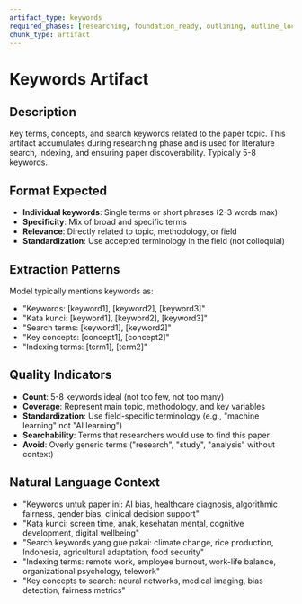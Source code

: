 ```yaml
---
artifact_type: keywords
required_phases: [researching, foundation_ready, outlining, outline_locked, drafting, drafting_locked, integrating, polishing, delivered]
chunk_type: artifact
---
```


# Keywords Artifact

## Description
Key terms, concepts, and search keywords related to the paper topic. This artifact accumulates during researching phase and is used for literature search, indexing, and ensuring paper discoverability. Typically 5-8 keywords.

## Format Expected
- **Individual keywords**: Single terms or short phrases (2-3 words max)
- **Specificity**: Mix of broad and specific terms
- **Relevance**: Directly related to topic, methodology, or field
- **Standardization**: Use accepted terminology in the field (not colloquial)

## Extraction Patterns
Model typically mentions keywords as:
- "Keywords: [keyword1], [keyword2], [keyword3]"
- "Kata kunci: [keyword1], [keyword2], [keyword3]"
- "Search terms: [keyword1], [keyword2]"
- "Key concepts: [concept1], [concept2]"
- "Indexing terms: [term1], [term2]"

## Quality Indicators
- **Count**: 5-8 keywords ideal (not too few, not too many)
- **Coverage**: Represent main topic, methodology, and key variables
- **Standardization**: Use field-specific terminology (e.g., "machine learning" not "AI learning")
- **Searchability**: Terms that researchers would use to find this paper
- **Avoid**: Overly generic terms ("research", "study", "analysis" without context)

## Natural Language Context
- "Keywords untuk paper ini: AI bias, healthcare diagnosis, algorithmic fairness, gender bias, clinical decision support"
- "Kata kunci: screen time, anak, kesehatan mental, cognitive development, digital wellbeing"
- "Search keywords yang gue pakai: climate change, rice production, Indonesia, agricultural adaptation, food security"
- "Indexing terms: remote work, employee burnout, work-life balance, organizational psychology, telework"
- "Key concepts to search: neural networks, medical imaging, bias detection, fairness metrics"
